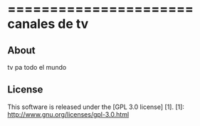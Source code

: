 ======================
canales de tv
======================

About
-----
tv pa todo el mundo

License
-------
This software is released under the [GPL 3.0 license] [1].
[1]: http://www.gnu.org/licenses/gpl-3.0.html
